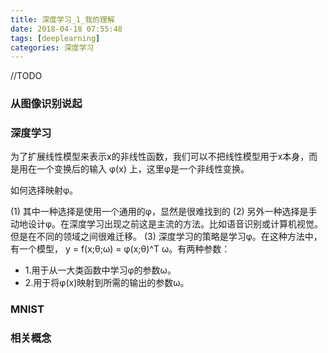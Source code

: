 ```yaml
---
title: 深度学习_1_我的理解
date: 2018-04-18 07:55:48
tags: [deeplearning]
categories: 深度学习
---
```


//TODO

### 从图像识别说起



### 深度学习

为了扩展线性模型来表示x的非线性函数，我们可以不把线性模型用于x本身，而是用在一个变换后的输入 φ(x) 上，这里φ是一个非线性变换。

如何选择映射φ。

(1) 其中一种选择是使用一个通用的φ，显然是很难找到的
(2) 另外一种选择是手动地设计φ。在深度学习出现之前这是主流的方法。比如语音识别或计算机视觉。但是在不同的领域之间很难迁移。
(3) 深度学习的策略是学习φ。在这种方法中，有一个模型，  y = f(x;θ;ω) = φ(x;θ)^T ω。有两种参数：
- 1.用于从一大类函数中学习φ的参数ω。
- 2.用于将φ(x)映射到所需的输出的参数ω。

### MNIST

### 相关概念